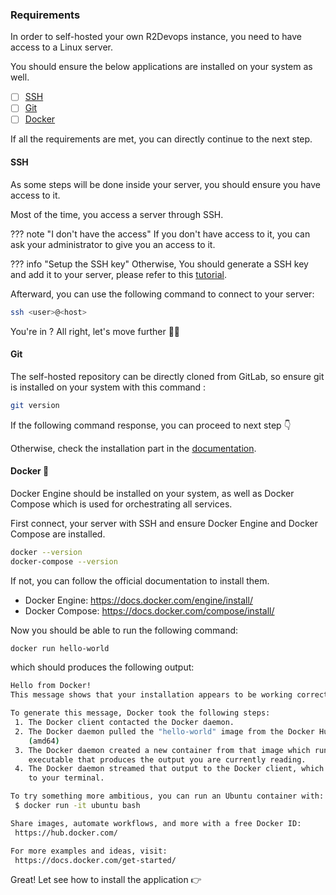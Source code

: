 
### Requirements

In order to self-hosted your own R2Devops instance, you need to have access to a Linux server.

You should ensure the below applications are installed on your system as well.

- [ ] [SSH](#ssh)
- [ ] [Git](#git) 
- [ ] [Docker](#docker)

If all the requirements are met, you can directly continue to the next step.

#### SSH

As some steps will be done inside your server, you should ensure you have access to it.

Most of the time, you access a server through SSH. 

??? note "I don't have the access"
    If you don't have access to it, you can ask your administrator to give you an access to it.

??? info "Setup the SSH key"
    Otherwise, You should generate a SSH key and add it to your server, please refer to this [tutorial](https://www.digitalocean.com/community/tutorials/how-to-use-ssh-to-connect-to-a-remote-server).

Afterward, you can use the following command to connect to your server:

```bash
ssh <user>@<host>
```

You're in ? All right, let's move further 🧑‍💻
    

#### Git

The self-hosted repository can be directly cloned from GitLab, so ensure git is installed on your system with this command : 
```bash
git version 
```

If the following command response, you can proceed to next step 👇

Otherwise, check the installation part in the [documentation](https://git-scm.com/download/linux).

#### Docker 🐳

Docker Engine should be installed on your system, as well as Docker Compose which is used for orchestrating all services.

First connect, your server with SSH and ensure Docker Engine and Docker Compose are installed.

```bash
docker --version
docker-compose --version
```

If not, you can follow the official documentation to install them.

* Docker Engine: https://docs.docker.com/engine/install/
* Docker Compose: https://docs.docker.com/compose/install/

Now you should be able to run the following command:

```bash
docker run hello-world
```

which should produces the following output:

```bash
Hello from Docker!
This message shows that your installation appears to be working correctly.

To generate this message, Docker took the following steps:
 1. The Docker client contacted the Docker daemon.
 2. The Docker daemon pulled the "hello-world" image from the Docker Hub.
    (amd64)
 3. The Docker daemon created a new container from that image which runs the
    executable that produces the output you are currently reading.
 4. The Docker daemon streamed that output to the Docker client, which sent it
    to your terminal.

To try something more ambitious, you can run an Ubuntu container with:
 $ docker run -it ubuntu bash

Share images, automate workflows, and more with a free Docker ID:
 https://hub.docker.com/

For more examples and ideas, visit:
 https://docs.docker.com/get-started/
```

Great! Let see how to install the application 👉
